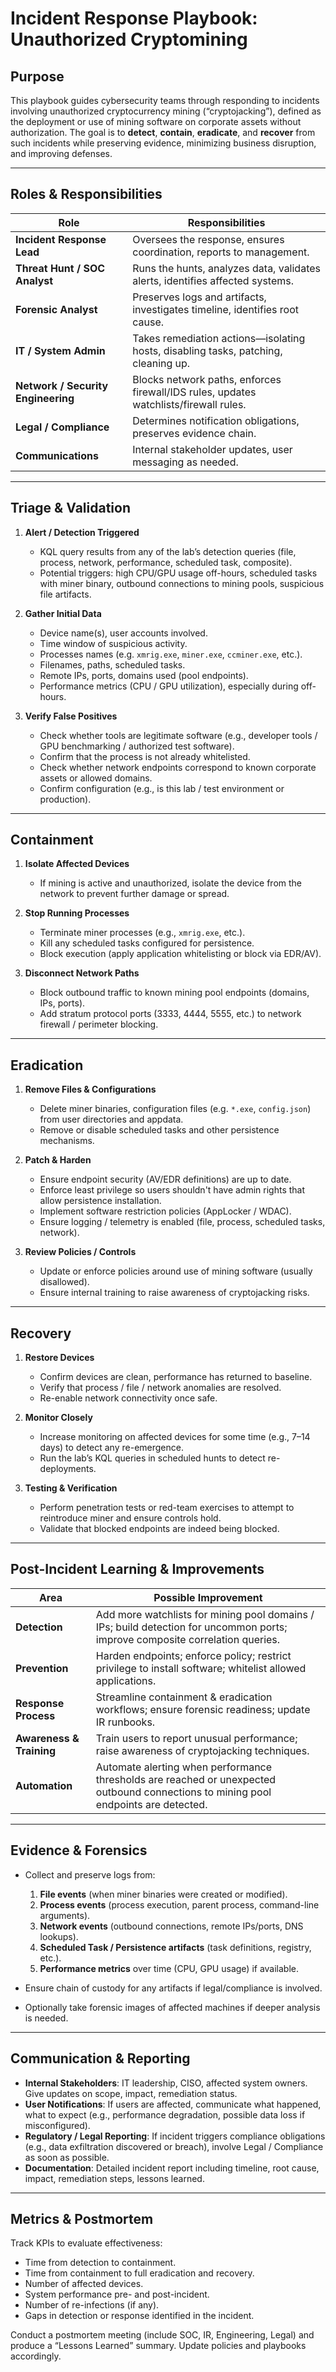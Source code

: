 # Incident Response Playbook: Unauthorized Cryptomining

## Purpose
This playbook guides cybersecurity teams through responding to incidents involving unauthorized cryptocurrency mining (“cryptojacking”), defined as the deployment or use of mining software on corporate assets without authorization. The goal is to **detect**, **contain**, **eradicate**, and **recover** from such incidents while preserving evidence, minimizing business disruption, and improving defenses.

---

## Roles & Responsibilities

| Role | Responsibilities |
|---|---|
| **Incident Response Lead** | Oversees the response, ensures coordination, reports to management. |
| **Threat Hunt / SOC Analyst** | Runs the hunts, analyzes data, validates alerts, identifies affected systems. |
| **Forensic Analyst** | Preserves logs and artifacts, investigates timeline, identifies root cause. |
| **IT / System Admin** | Takes remediation actions—isolating hosts, disabling tasks, patching, cleaning up. |
| **Network / Security Engineering** | Blocks network paths, enforces firewall/IDS rules, updates watchlists/firewall rules. |
| **Legal / Compliance** | Determines notification obligations, preserves evidence chain. |
| **Communications** | Internal stakeholder updates, user messaging as needed. |

---

## Triage & Validation

1. **Alert / Detection Triggered**  
   - KQL query results from any of the lab’s detection queries (file, process, network, performance, scheduled task, composite).  
   - Potential triggers: high CPU/GPU usage off-hours, scheduled tasks with miner binary, outbound connections to mining pools, suspicious file artifacts.

2. **Gather Initial Data**  
   - Device name(s), user accounts involved.  
   - Time window of suspicious activity.  
   - Processes names (e.g. `xmrig.exe`, `miner.exe`, `ccminer.exe`, etc.).  
   - Filenames, paths, scheduled tasks.  
   - Remote IPs, ports, domains used (pool endpoints).  
   - Performance metrics (CPU / GPU utilization), especially during off-hours.

3. **Verify False Positives**  
   - Check whether tools are legitimate software (e.g., developer tools / GPU benchmarking / authorized test software).  
   - Confirm that the process is not already whitelisted.  
   - Check whether network endpoints correspond to known corporate assets or allowed domains.  
   - Confirm configuration (e.g., is this lab / test environment or production).

---

## Containment

1. **Isolate Affected Devices**  
   - If mining is active and unauthorized, isolate the device from the network to prevent further damage or spread.

2. **Stop Running Processes**  
   - Terminate miner processes (e.g., `xmrig.exe`, etc.).  
   - Kill any scheduled tasks configured for persistence.  
   - Block execution (apply application whitelisting or block via EDR/AV).

3. **Disconnect Network Paths**  
   - Block outbound traffic to known mining pool endpoints (domains, IPs, ports).  
   - Add stratum protocol ports (3333, 4444, 5555, etc.) to network firewall / perimeter blocking.

---

## Eradication

1. **Remove Files & Configurations**  
   - Delete miner binaries, configuration files (e.g. `*.exe`, `config.json`) from user directories and appdata.  
   - Remove or disable scheduled tasks and other persistence mechanisms.

2. **Patch & Harden**  
   - Ensure endpoint security (AV/EDR definitions) are up to date.  
   - Enforce least privilege so users shouldn't have admin rights that allow persistence installation.  
   - Implement software restriction policies (AppLocker / WDAC).  
   - Ensure logging / telemetry is enabled (file, process, scheduled tasks, network).

3. **Review Policies / Controls**  
   - Update or enforce policies around use of mining software (usually disallowed).  
   - Ensure internal training to raise awareness of cryptojacking risks.

---

## Recovery

1. **Restore Devices**  
   - Confirm devices are clean, performance has returned to baseline.  
   - Verify that process / file / network anomalies are resolved.  
   - Re-enable network connectivity once safe.

2. **Monitor Closely**  
   - Increase monitoring on affected devices for some time (e.g., 7–14 days) to detect any re-emergence.  
   - Run the lab’s KQL queries in scheduled hunts to detect re-deployments.

3. **Testing & Verification**  
   - Perform penetration tests or red-team exercises to attempt to reintroduce miner and ensure controls hold.  
   - Validate that blocked endpoints are indeed being blocked.

---

## Post-Incident Learning & Improvements

| Area | Possible Improvement |
|---|------------------------|
| **Detection** | Add more watchlists for mining pool domains / IPs; build detection for uncommon ports; improve composite correlation queries. |
| **Prevention** | Harden endpoints; enforce policy; restrict privilege to install software; whitelist allowed applications. |
| **Response Process** | Streamline containment & eradication workflows; ensure forensic readiness; update IR runbooks. |
| **Awareness & Training** | Train users to report unusual performance; raise awareness of cryptojacking techniques. |
| **Automation** | Automate alerting when performance thresholds are reached or unexpected outbound connections to mining pool endpoints are detected. |

---

## Evidence & Forensics

- Collect and preserve logs from:
  1. **File events** (when miner binaries were created or modified).  
  2. **Process events** (process execution, parent process, command-line arguments).  
  3. **Network events** (outbound connections, remote IPs/ports, DNS lookups).  
  4. **Scheduled Task / Persistence artifacts** (task definitions, registry, etc.).  
  5. **Performance metrics** over time (CPU, GPU usage) if available.

- Ensure chain of custody for any artifacts if legal/compliance is involved.  
- Optionally take forensic images of affected machines if deeper analysis is needed.

---

## Communication & Reporting

- **Internal Stakeholders**: IT leadership, CISO, affected system owners. Give updates on scope, impact, remediation status.  
- **User Notifications**: If users are affected, communicate what happened, what to expect (e.g., performance degradation, possible data loss if misconfigured).  
- **Regulatory / Legal Reporting**: If incident triggers compliance obligations (e.g., data exfiltration discovered or breach), involve Legal / Compliance as soon as possible.  
- **Documentation**: Detailed incident report including timeline, root cause, impact, remediation steps, lessons learned.

---

## Metrics & Postmortem

Track KPIs to evaluate effectiveness:

- Time from detection to containment.  
- Time from containment to full eradication and recovery.  
- Number of affected devices.  
- System performance pre- and post-incident.  
- Number of re-infections (if any).  
- Gaps in detection or response identified in the incident.  

Conduct a postmortem meeting (include SOC, IR, Engineering, Legal) and produce a “Lessons Learned” summary. Update policies and playbooks accordingly.
